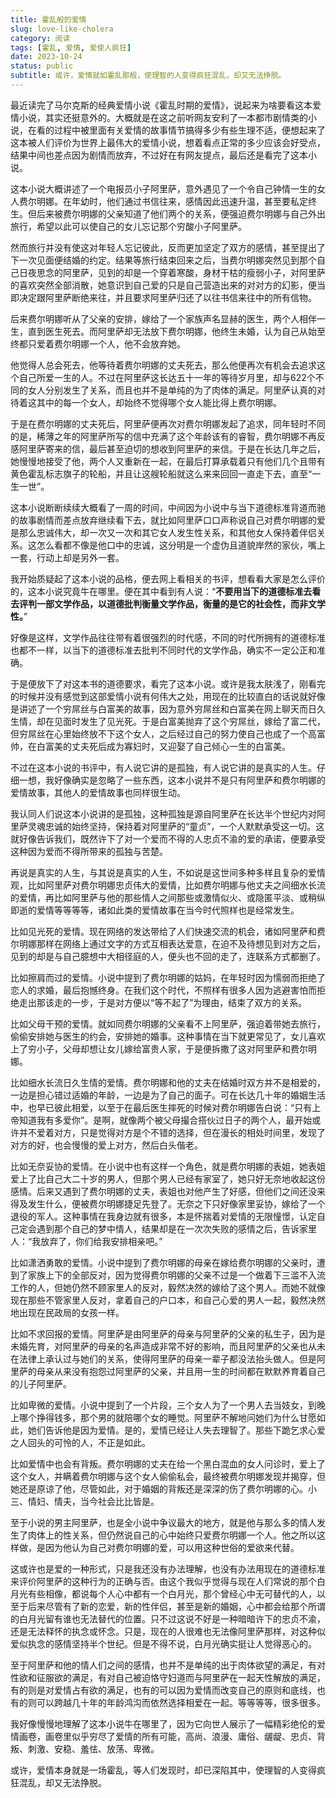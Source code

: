 ```yaml
---
title: 霍乱般的爱情
slug: love-like-cholera
category: 阅读
tags: [霍乱, 爱情, 爱使人疯狂]
date: 2023-10-24
status: public
subtitle: 或许，爱情就如霍乱那般，使理智的人变得疯狂混乱，却又无法挣脱。
---
```


最近读完了马尔克斯的经典爱情小说《霍乱时期的爱情》，说起来为啥要看这本爱情小说，其实还挺意外的。大概就是在这之前听网友安利了一本都市剧情类的小说，在看的过程中被里面有关爱情的故事情节搞得多少有些生理不适，便想起来了这本被人们评价为世界上最伟大的爱情小说，想着看点正常的多少应该会好受点，结果中间也差点因为剧情而放弃，不过好在有网友提点，最后还是看完了这本小说。



这本小说大概讲述了一个电报员小子阿里萨，意外遇见了一个令自己钟情一生的女人费尔明娜。在年幼时，他们通过书信往来，感情因此迅速升温，甚至要私定终生。但后来被费尔明娜的父亲知道了他们两个的关系，便强迫费尔明娜与自己外出旅行，希望以此可以使自己的女儿忘记那个穷酸小子阿里萨。



然而旅行并没有使这对年轻人忘记彼此，反而更加坚定了双方的感情，甚至提出了下一次见面便结婚的约定。结果等旅行结束回来之后，当费尔明娜突然见到那个自己日夜思念的阿里萨，见到的却是一个穿着寒酸，身材干枯的瘦弱小子，对阿里萨的喜欢突然全部消散，她意识到自己爱的只是自己营造出来的对对方的幻影，便当即决定跟阿里萨断绝来往，并且要求阿里萨归还了以往书信来往中的所有信物。



后来费尔明娜听从了父亲的安排，嫁给了一个家族声名显赫的医生，两个人相伴一生，直到医生死去。而阿里萨却无法放下费尔明娜，他终生未婚，认为自己从始至终都只爱着费尔明娜一个人，他不会放弃她。



他觉得人总会死去，他等待着费尔明娜的丈夫死去，那么他便再次有机会去追求这个自己所爱一生的人。不过在阿里萨这长达五十一年的等待岁月里，却与622个不同的女人分别发生了关系，而且也并不是单纯的为了肉体的满足。阿里萨认真的对待着这其中的每一个女人，却始终不觉得哪个女人能比得上费尔明娜。



于是在费尔明娜的丈夫死后，阿里萨便再次对费尔明娜发起了追求，同年轻时不同的是，稀薄之年的阿里萨所写的信中充满了这个年龄该有的睿智，费尔明娜不再反感阿里萨寄来的信，最后甚至迫切的想收到阿里萨的来信。于是在长达几年之后，她慢慢地接受了他，两个人又重新在一起，在最后打算承载着只有他们几个且带有黄色霍乱标志旗子的轮船，并且让这艘轮船就这么来来回回一直走下去，直至“一生一世”。



这本小说断断续续大概看了一周的时间，中间因为小说中与当下道德标准背道而驰的故事剧情而差点放弃继续看下去，就比如阿里萨口口声称说自己对费尔明娜的爱是那么忠诚伟大，却一次又一次和其它女人发生性关系，和其他女人保持着伴侣关系。这怎么看都不像是他口中的忠诚，这分明是一个虚伪且道貌岸然的家伙，嘴上一套，行动上却是另外一套。



我开始质疑起了这本小说的品格，便去网上看相关的书评，想看看大家是怎么评价的，这本小说究竟牛在哪里。便在其中看到有人说：“**不要用当下的道德标准去看去评判一部文学作品，以道德批判衡量文学作品，衡量的是它的社会性，而非文学性。**”



好像是这样，文学作品往往带有着很强烈的时代感，不同的时代所拥有的道德标准也都不一样，以当下的道德标准去批判不同时代的文学作品，确实不一定公正和准确。



于是便放下了对这本书的道德要求，看完了这本小说。或许是我太肤浅了，刚看完的时候并没有感觉到这部爱情小说有何伟大之处，用现在的比较直白的话说就好像是讲述了一个穷屌丝与白富美的故事，因为意外穷屌丝和白富美在网上聊天而日久生情，却在见面时发生了见光死。于是白富美抛弃了这个穷屌丝，嫁给了富二代，但穷屌丝在心里始终放不下这个女人，之后经过自己的努力使自己也成了一个高富帅，在白富美的丈夫死后成为寡妇时，又迎娶了自己倾心一生的白富美。



不过在这本小说的书评中，有人说它讲的是孤独，有人说它讲的是真实的人生。仔细一想，我好像确实是忽略了一些东西，这本小说并不是只有阿里萨和费尔明娜的爱情故事，其他人的爱情故事也同样很生动。



我认同人们说这本小说讲的是孤独，这种孤独是源自阿里萨在长达半个世纪内对阿里萨灵魂忠诚的始终坚持，保持着对阿里萨的“童贞”，一个人默默承受这一切。这就好像告诉我们，既然许下了对一个爱而不得的人忠贞不渝的爱的承诺，便要承受这种因为爱而不得所带来的孤独与苦楚。



再说是真实的人生，与其说是真实的人生，不如说是这世间多种多样且复杂的爱情观，比如阿里萨对费尔明娜忠贞伟大的爱情，比如费尔明娜与他丈夫之间细水长流的爱情，再比如阿里萨与他的那些情人之间那些或激情似火、或隐匿平淡、或稍纵即逝的爱情等等等等，诸如此类的爱情故事在当今时代照样也是经常发生。



比如见光死的爱情。现在网络的发达带给了人们快速交流的机会，诸如阿里萨和费尔明娜那样在网络上通过文字的方式互相表达爱意，在迫不及待想见到对方之后，见到的却是与自己臆想中大相径庭的人，便头也不回的走了，连联系方式都删了。



比如擦肩而过的爱情。小说中提到了费尔明娜的姑妈，在年轻时因为懦弱而拒绝了恋人的求婚，最后抱憾终身。在我们这个时代，不照样有很多人因为逃避害怕而拒绝走出那该走的一步，于是对方便以“等不起了”为理由，结束了双方的关系。



比如父母干预的爱情。就如同费尔明娜的父亲看不上阿里萨，强迫着带她去旅行，偷偷安排她与医生的约会，安排她的婚事。这种事情在当下就更常见了，女儿喜欢上了穷小子，父母却想让女儿嫁给富贵人家，于是便拆撒了这对阿里萨和费尔明娜。



比如细水长流日久生情的爱情。费尔明娜和他的丈夫在结婚时双方并不是相爱的，一边是担心错过适婚的年龄，一边是为了自己的面子。可在长达几十年的婚姻生活中，也早已彼此相爱，以至于在最后医生摔死的时候对费尔明娜告白说：“只有上帝知道我有多爱你”。是啊，就像两个被父母撮合搭伙过日子的两个人，最开始或许并不爱着对方，只是觉得对方是个不错的选择，但在漫长的相处时间里，发现了对方的好，也会慢慢的爱上对方，然后白头偕老。



比如无奈妥协的爱情。在小说中也有这样一个角色，就是费尔明娜的表姐，她表姐爱上了比自己大二十岁的男人，但那个男人已经有家室了，她只好无奈地收起这份感情。后来又遇到了费尔明娜的丈夫，表姐也对他产生了好感，但他们之间还没来得及发生什么，便被费尔明娜捷足先登了。无奈之下只好像家里妥协，嫁给了一个退役的军人。这种事情在我身边就有很多，本是怀揣着对爱情的无限憧憬，认定自己定会遇到那个自己的梦中情人，结果却是在一次次失败的感情之后，告诉家里人：“我放弃了，你们给我安排相亲吧。”



比如潇洒勇敢的爱情。小说中提到了费尔明娜的母亲在嫁给费尔明娜的父亲时，遭到了家族上下的全部反对，因为觉得费尔明娜的父亲不过是一个做着下三滥不入流工作的人，但她仍然不顾家里人的反对，毅然决然的嫁给了这个男人。而她不就像现在那些不管家里人反对，拿着自己的户口本，和自己心爱的男人一起，毅然决然地出现在民政局的女孩一样。



比如不求回报的爱情。阿里萨是由阿里萨的母亲与阿里萨的父亲的私生子，因为是未婚先育，对阿里萨的母亲的名声造成非常不好的影响，而且阿里萨的父亲也从未在法律上承认过与她们的关系，使得阿里萨的母亲一辈子都没法抬头做人。但是阿里萨的母亲从来没有抱怨过阿里萨的父亲，并且用一生的时间都在默默养育着自己的儿子阿里萨。



比如卑微的爱情。小说中提到了一个片段，三个女人为了一个男人去当妓女，到晚上哪个挣得钱多，那个男的就陪哪个女的睡觉。阿里萨不解地问她们为什么甘愿如此，她们告诉他是因为爱情。是的，爱情已经让人失去理智了。那些下跪乞求心爱之人回头的可怜的人，不正是如此。



比如爱情中也会有背叛。费尔明娜的丈夫在给一个黑白混血的女人问诊时，爱上了这个女人，并瞒着费尔明娜与这个女人偷偷私会，最终被费尔明娜发现并揭穿，但她还是原谅了他，尽管如此，对于婚姻的背叛还是深深的伤了费尔明娜的心。小三、情妇、情夫，当今社会比比皆是。



至于小说的男主阿里萨，也是全小说中争议最大的地方，就是他与那么多的情人发生了肉体上的性关系，但仍然说自己的心中始终只爱费尔明娜一个人。他之所以这样做，是因为他认为自己对费尔明娜的爱，可以用这种世俗的爱欲来代替。



这或许也是爱的一种形式，只是我还没有办法理解，也没有办法用现在的道德标准来评价阿里萨的这种行为的正确与否。由这个我似乎觉得与现在人们常说的那个白月光有些相像，都说每个人心中都有一个白月光，那个曾经心中无可替代的人，以至于后来尽管有了新的恋爱，新的性伴侣，甚至是新的婚姻，心中都会给那个所谓的白月光留有谁也无法替代的位置。只不过这说不好是一种暗暗许下的忠贞不渝，还是无法释怀的执念或怀念。只是，现在的人很难也无法像阿里萨那样，对这种似爱似执念的感情坚持半个世纪。但是不得不说，白月光确实挺让人觉得恶心的。



至于阿里萨和他的情人们之间的感情，也并不是单纯的出于肉体欲望的满足，有对性欲和征服欲的满足，有对自己被迫恪守妇道而与阿里萨在一起天性解放的满足，有的则是对爱情占有欲的满足，也有的可以因为爱情而改变自己的原则和底线，也有的则可以跨越几十年的年龄鸿沟而依然选择相爱在一起。等等等等，很多很多。



我好像慢慢地理解了这本小说牛在哪里了，因为它向世人展示了一幅精彩绝伦的爱情画卷，画卷里似乎穷尽了爱情的所有可能，高尚、浪漫、庸俗、龌龊、忠贞、背叛、刺激、安稳、羞怯、放荡、卑微。



或许，爱情本身就是一场霍乱，等人们发现时，却已深陷其中，使理智的人变得疯狂混乱，却又无法挣脱。
